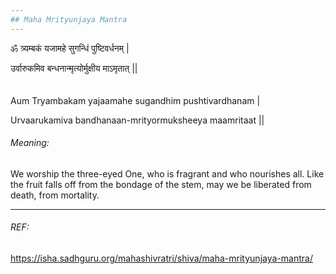 ```yaml
---
## Maha Mrityunjaya Mantra
---
```


ॐ त्र्यम्बकं यजामहे सुगन्धिं पुष्टिवर्धनम् |

उर्वारुकमिव बन्धनान्मृत्योर्मुक्षीय माऽमृतात् ||
</br></br></br>
Aum Tryambakam yajaamahe sugandhim pushtivardhanam |

Urvaarukamiva bandhanaan-mrityormuksheeya maamritaat ||

###### Meaning:
We worship the three-eyed One, who is fragrant and who nourishes all. Like the fruit falls off from the bondage of the stem, may we be liberated from death, from mortality.

---

###### REF:
https://isha.sadhguru.org/mahashivratri/shiva/maha-mrityunjaya-mantra/